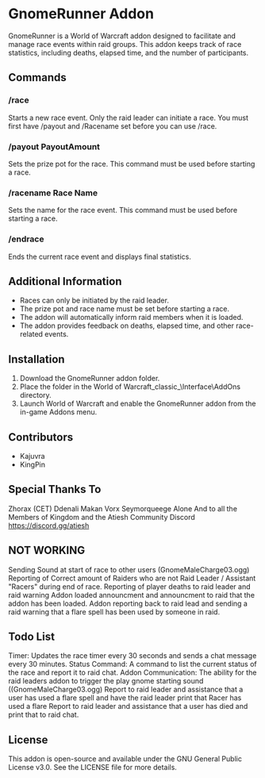 # GnomeRunner Addon

GnomeRunner is a World of Warcraft addon designed to facilitate and manage race events within raid groups. This addon keeps track of race statistics, including deaths, elapsed time, and the number of participants.

## Commands

### /race 
Starts a new race event. Only the raid leader can initiate a race. You must first have /payout and /Racename set before you can use /race. 

### /payout PayoutAmount 
Sets the prize pot for the race. This command must be used before starting a race.

### /racename Race Name 
Sets the name for the race event. This command must be used before starting a race.

### /endrace
Ends the current race event and displays final statistics.

## Additional Information

- Races can only be initiated by the raid leader.
- The prize pot and race name must be set before starting a race.
- The addon will automatically inform raid members when it is loaded.
- The addon provides feedback on deaths, elapsed time, and other race-related events.

## Installation

1. Download the GnomeRunner addon folder.
2. Place the folder in the World of Warcraft\_classic_\Interface\AddOns directory.
3. Launch World of Warcraft and enable the GnomeRunner addon from the in-game Addons menu.

## Contributors

- Kajuvra
- KingPin 

## Special Thanks To
Zhorax (CET)
Ddenali
Makan
Vorx
Seymorqueege 
Alone
And to all the Members of Kingdom and the Atiesh Community Discord https://discord.gg/atiesh

## NOT WORKING 

Sending Sound at start of race to other users (GnomeMaleCharge03.ogg)
Reporting of Correct amount of Raiders who are not Raid Leader / Assistant "Racers" during end of race. 
Reporting of player deaths to raid leader and raid warning 
Addon loaded announcment and announcment to raid that the addon has been loaded. 
Addon reporting back to raid lead and sending a raid warning that a flare spell has been used by someone in raid. 

## Todo List 
Timer:
Updates the race timer every 30 seconds and sends a chat message every 30 minutes.
Status Command: 
A command to list the current status of the race and report it to raid chat. 
Addon Communication: 
The ability for the raid leaders addon to trigger the play gnome starting sound ((GnomeMaleCharge03.ogg)
Report to raid leader and assistance that a user has used a flare spell and have the raid leader print that Racer has used a flare 
Report to raid leader and assistance that a user has died and print that to raid chat. 


## License

This addon is open-source and available under the GNU General Public License v3.0. See the LICENSE file for more details.
